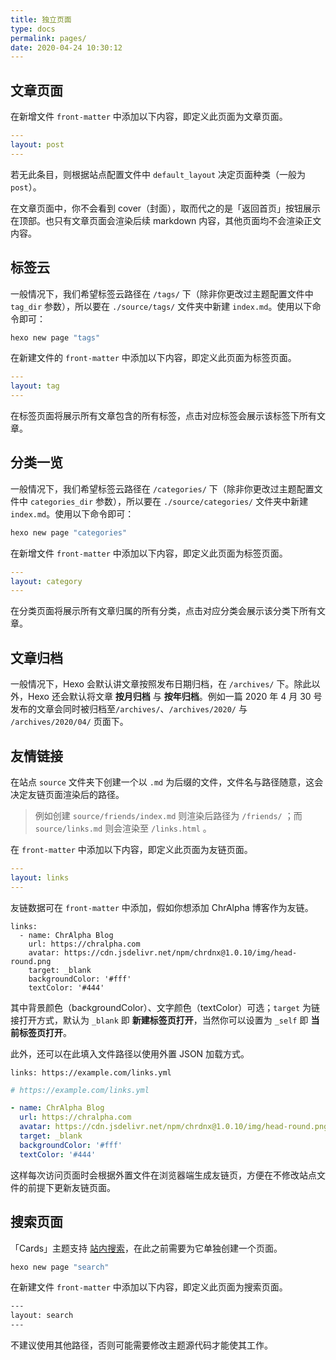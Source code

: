 ```yaml
---
title: 独立页面
type: docs
permalink: pages/
date: 2020-04-24 10:30:12
---
```




## 文章页面

在新增文件 `front-matter` 中添加以下内容，即定义此页面为文章页面。

```yaml
---
layout: post
---
```

若无此条目，则根据站点配置文件中 `default_layout` 决定页面种类（一般为 `post`）。

在文章页面中，你不会看到 cover（封面），取而代之的是「返回首页」按钮展示在顶部。也只有文章页面会渲染后续 markdown 内容，其他页面均不会渲染正文内容。

## 标签云

一般情况下，我们希望标签云路径在 `/tags/` 下（除非你更改过主题配置文件中 `tag_dir` 参数），所以要在 `./source/tags/` 文件夹中新建 `index.md`。使用以下命令即可：

```bash
hexo new page "tags"
```

在新建文件的 `front-matter` 中添加以下内容，即定义此页面为标签页面。

```yaml
---
layout: tag
---
```

在标签页面将展示所有文章包含的所有标签，点击对应标签会展示该标签下所有文章。

## 分类一览

一般情况下，我们希望标签云路径在 `/categories/` 下（除非你更改过主题配置文件中 `categories_dir` 参数），所以要在 `./source/categories/` 文件夹中新建 `index.md`。使用以下命令即可：

```bash
hexo new page "categories"
```

在新增文件 `front-matter` 中添加以下内容，即定义此页面为标签页面。

```yaml
---
layout: category
---
```

在分类页面将展示所有文章归属的所有分类，点击对应分类会展示该分类下所有文章。

## 文章归档

一般情况下，Hexo 会默认讲文章按照发布日期归档，在 `/archives/` 下。除此以外，Hexo 还会默认将文章 **按月归档** 与 **按年归档**。例如一篇 2020 年 4 月 30 号发布的文章会同时被归档至`/archives/`、`/archives/2020/` 与 `/archives/2020/04/` 页面下。

## 友情链接

在站点 `source` 文件夹下创建一个以 `.md` 为后缀的文件，文件名与路径随意，这会决定友链页面渲染后的路径。

>   例如创建 `source/friends/index.md` 则渲染后路径为 `/friends/` ；而 `source/links.md` 则会渲染至 `/links.html` 。

在 `front-matter` 中添加以下内容，即定义此页面为友链页面。

```yaml
---
layout: links
---
```

友链数据可在 `front-matter` 中添加，假如你想添加 ChrAlpha 博客作为友链。

```
links: 
  - name: ChrAlpha Blog
    url: https://chralpha.com
    avatar: https://cdn.jsdelivr.net/npm/chrdnx@1.0.10/img/head-round.png
    target: _blank
    backgroundColor: '#fff'
    textColor: '#444'
```

其中背景颜色（backgroundColor）、文字颜色（textColor）可选；`target` 为链接打开方式，默认为 `_blank` 即 **新建标签页打开**，当然你可以设置为 `_self` 即 **当前标签页打开**。

此外，还可以在此填入文件路径以使用外置 JSON 加载方式。

```
links: https://example.com/links.yml
```

```yaml
# https://example.com/links.yml

- name: ChrAlpha Blog
  url: https://chralpha.com
  avatar: https://cdn.jsdelivr.net/npm/chrdnx@1.0.10/img/head-round.png
  target: _blank
  backgroundColor: '#fff'
  textColor: '#444'
```

这样每次访问页面时会根据外置文件在浏览器端生成友链页，方便在不修改站点文件的前提下更新友链页面。

## 搜索页面

「Cards」主题支持 [站内搜索](/expand/#站内搜索)，在此之前需要为它单独创建一个页面。

```bash
hexo new page "search"
```

在新建文件 `front-matter` 中添加以下内容，即定义此页面为搜索页面。

```bash
---
layout: search
---
```

不建议使用其他路径，否则可能需要修改主题源代码才能使其工作。
